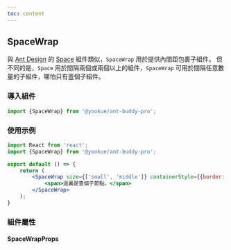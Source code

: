 ```yaml
---
toc: content
---
```


## SpaceWrap

與 [Ant Design](https://ant.design/) 的 [Space](https://4x.ant.design/components/space/) 組件類似，`SpaceWrap` 用於提供內間距包裹子組件。
但不同的是，`Space` 用於間隔兩個或兩個以上的組件，`SpaceWrap` 可用於間隔任意數量的子組件，哪怕只有壹個子組件。

### 導入組件

```jsx | pure
import {SpaceWrap} from '@yookue/ant-buddy-pro';
```

### 使用示例

```jsx
import React from 'react';
import {SpaceWrap} from '@yookue/ant-buddy-pro';

export default () => {
    return (
        <SpaceWrap size={['small', 'middle']} containerStyle={{border: '1px solid #f5f2f0'}}>
            <span>這裏是壹個子節點。</span>
        </SpaceWrap>
    );
}
```

### 組件屬性

#### SpaceWrapProps

<API src="@/layout/SpaceWrap/index.tsx" hideTitle></API>

